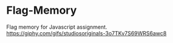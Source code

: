 # Flag-Memory
Flag memory for Javascript assignment. 
https://giphy.com/gifs/studiosoriginals-3o7TKv7S69WRS6awc8
